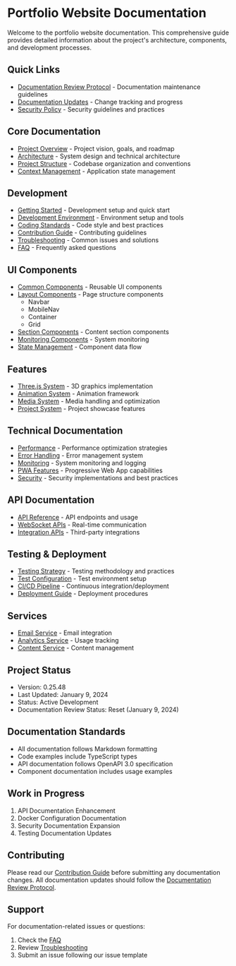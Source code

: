 # Portfolio Website Documentation

Welcome to the portfolio website documentation. This comprehensive guide provides detailed information about the project's architecture, components, and development processes.

## Quick Links
- [Documentation Review Protocol](./DOCUMENTATION_REVIEW_PROTOCOL.md) - Documentation maintenance guidelines
- [Documentation Updates](./DOCUMENTATION_UPDATES.md) - Change tracking and progress
- [Security Policy](./security/SECURITY.md) - Security guidelines and practices

## Core Documentation
- [Project Overview](./core/PROJECT_OVERVIEW.md) - Project vision, goals, and roadmap
- [Architecture](./core/ARCHITECTURE.md) - System design and technical architecture
- [Project Structure](./core/PROJECT_STRUCTURE.md) - Codebase organization and conventions
- [Context Management](./core/CONTEXT_MANAGEMENT.md) - Application state management

## Development
- [Getting Started](./development/GETTING_STARTED.md) - Development setup and quick start
- [Development Environment](./development/DEVELOPMENT_ENVIRONMENT.md) - Environment setup and tools
- [Coding Standards](./development/CODING_STANDARDS.md) - Code style and best practices
- [Contribution Guide](./development/CONTRIBUTION_GUIDE.md) - Contributing guidelines
- [Troubleshooting](./development/TROUBLESHOOTING.md) - Common issues and solutions
- [FAQ](./development/FAQ.md) - Frequently asked questions

## UI Components
- [Common Components](./components/COMMON_COMPONENTS.md) - Reusable UI components
- [Layout Components](./components/LAYOUT_COMPONENTS.md) - Page structure components
  - Navbar
  - MobileNav
  - Container
  - Grid
- [Section Components](./components/SECTION_COMPONENTS.md) - Content section components
- [Monitoring Components](./components/MONITORING_COMPONENTS.md) - System monitoring
- [State Management](./components/STATE_MANAGEMENT.md) - Component data flow

## Features
- [Three.js System](./features/THREE_JS_SYSTEM.md) - 3D graphics implementation
- [Animation System](./features/ANIMATION_SYSTEM.md) - Animation framework
- [Media System](./features/MEDIA_SYSTEM.md) - Media handling and optimization
- [Project System](./features/PROJECT_MANAGEMENT.md) - Project showcase features

## Technical Documentation
- [Performance](./technical/PERFORMANCE_OPTIMIZATION.md) - Performance optimization strategies
- [Error Handling](./technical/ERROR_HANDLING.md) - Error management system
- [Monitoring](./technical/MONITORING.md) - System monitoring and logging
- [PWA Features](./technical/PWA_FEATURES.md) - Progressive Web App capabilities
- [Security](./security/SECURITY.md) - Security implementations and best practices

## API Documentation
- [API Reference](./api/API_REFERENCE.md) - API endpoints and usage
- [WebSocket APIs](./api/WEBSOCKET.md) - Real-time communication
- [Integration APIs](./api/INTEGRATION.md) - Third-party integrations

## Testing & Deployment
- [Testing Strategy](./testing/TESTING.md) - Testing methodology and practices
- [Test Configuration](./testing/TEST_CONFIGURATION.md) - Test environment setup
- [CI/CD Pipeline](./deployment/CI_CD.md) - Continuous integration/deployment
- [Deployment Guide](./deployment/DEPLOYMENT.md) - Deployment procedures

## Services
- [Email Service](./services/EMAIL_SERVICE.md) - Email integration
- [Analytics Service](./services/ANALYTICS_SERVICE.md) - Usage tracking
- [Content Service](./services/CONTENT_SERVICE.md) - Content management

## Project Status
- Version: 0.25.48
- Last Updated: January 9, 2024
- Status: Active Development
- Documentation Review Status: Reset (January 9, 2024)

## Documentation Standards
- All documentation follows Markdown formatting
- Code examples include TypeScript types
- API documentation follows OpenAPI 3.0 specification
- Component documentation includes usage examples

## Work in Progress
1. API Documentation Enhancement
2. Docker Configuration Documentation
3. Security Documentation Expansion
4. Testing Documentation Updates

## Contributing
Please read our [Contribution Guide](./development/CONTRIBUTION_GUIDE.md) before submitting any documentation changes. All documentation updates should follow the [Documentation Review Protocol](./DOCUMENTATION_REVIEW_PROTOCOL.md).

## Support
For documentation-related issues or questions:
1. Check the [FAQ](./development/FAQ.md)
2. Review [Troubleshooting](./development/TROUBLESHOOTING.md)
3. Submit an issue following our issue template
